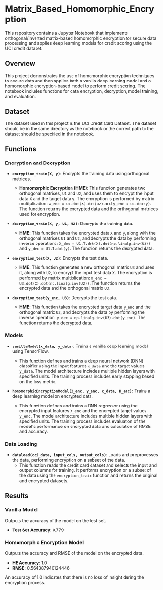# Matrix_Based_Homomorphic_Encryption

This repository contains a Jupyter Notebook that implements orthogonal/inverted matrix-based homomorphic encryption for secure data processing and applies deep learning models for credit scoring using the UCI credit dataset.

## Overview

This project demonstrates the use of homomorphic encryption techniques to secure data and then applies both a vanilla deep learning model and a homomorphic encryption-based model to perform credit scoring. The notebook includes functions for data encryption, decryption, model training, and evaluation.

## Dataset

The dataset used in this project is the UCI Credit Card Dataset. The dataset should be in the same directory as the notebook or the correct path to the dataset should be specified in the notebook.

## Functions

### Encryption and Decryption

- **`encryption_train(X, y)`**: Encrypts the training data using orthogonal matrices.
  - **Homomorphic Encryption (HME)**: This function generates two orthogonal matrices, `U1` and `U2`, and uses them to encrypt the input data `X` and the target data `y`. The encryption is performed by matrix multiplication: `X_enc = U1.dot(X).dot(U2)` and `y_enc = U1.dot(y)`. The function returns the encrypted data and the orthogonal matrices used for encryption.

- **`decryption_train(X, y, U1, U2)`**: Decrypts the training data.
  - **HME**: This function takes the encrypted data `X` and `y`, along with the orthogonal matrices `U1` and `U2`, and decrypts the data by performing inverse operations: `X_dec = U1.T.dot(X).dot(np.linalg.inv(U2))` and `y_dec = U1.T.dot(y)`. The function returns the decrypted data.

- **`encryption_test(X, U2)`**: Encrypts the test data.
  - **HME**: This function generates a new orthogonal matrix `U3` and uses it, along with `U2`, to encrypt the input test data `X`. The encryption is performed by matrix multiplication: `X_enc = U3.dot(X).dot(np.linalg.inv(U2))`. The function returns the encrypted data and the orthogonal matrix `U3`.

- **`decryption_test(y_enc, U3)`**: Decrypts the test data.
  - **HME**: This function takes the encrypted target data `y_enc` and the orthogonal matrix `U3`, and decrypts the data by performing the inverse operation: `y_dec = np.linalg.inv(U3).dot(y_enc)`. The function returns the decrypted data.

### Models

- **`vanillaModel(x_data, y_data)`**: Trains a vanilla deep learning model using TensorFlow.
  - This function defines and trains a deep neural network (DNN) classifier using the input features `x_data` and the target values `y_data`. The model architecture includes multiple hidden layers with specified units. The training process includes early stopping based on the loss metric.

- **`homomorphicEncryptionModel(X_enc, y_enc, x_data, H_enc)`**: Trains a deep learning model on encrypted data.
  - This function defines and trains a DNN regressor using the encrypted input features `X_enc` and the encrypted target values `y_enc`. The model architecture includes multiple hidden layers with specified units. The training process includes evaluation of the model's performance on encrypted data and calculation of RMSE and accuracy.

### Data Loading

- **`dataload(cci_data, input_cols, output_cols)`**: Loads and preprocesses the data, performing encryption on a subset of the data.
  - This function reads the credit card dataset and selects the input and output columns for training. It performs encryption on a subset of the data using the `encryption_train` function and returns the original and encrypted datasets.

## Results

### Vanilla Model

Outputs the accuracy of the model on the test set.
- **Test Set Accuracy**: 0.779

### Homomorphic Encryption Model

Outputs the accuracy and RMSE of the model on the encrypted data.
- **HE Accuracy**: 1.0
- **RMSE**: 0.564387940124446

An accuracy of 1.0 indicates that there is no loss of insight during the encryption process.
